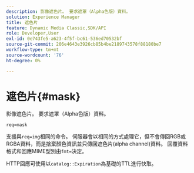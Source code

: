```yaml
---
description: 影像遮色片。 要求遮罩（Alpha色版）資料。
solution: Experience Manager
title: 遮色片
feature: Dynamic Media Classic,SDK/API
role: Developer,User
exl-id: 0e743fe5-a623-4f5f-bc61-536ed70532bf
source-git-commit: 206e4643e3926cb85b4be2189743578f88180be7
workflow-type: tm+mt
source-wordcount: '76'
ht-degree: 0%

---
```


# 遮色片{#mask}

影像遮色片。 要求遮罩（Alpha色版）資料。

`req=mask`

支援與`req=img`相同的命令。 伺服器會以相同的方式處理它，但不會傳回RGB或RGBA資料，而是捨棄顏色資訊並只傳回遮色片(alpha channel)資料。 回覆資料格式和回應MIME型別由`fmt=`決定。

HTTP回應可使用以`catalog::Expiration`為基礎的TTL進行快取。
